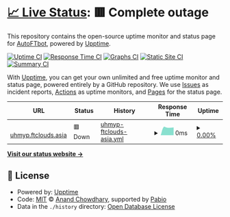 # [📈 Live Status](https://demo.upptime.js.org): <!--live status--> **🟥 Complete outage**

This repository contains the open-source uptime monitor and status page for [AutoFTbot](https://demo.upptime.js.org), powered by [Upptime](https://github.com/upptime/upptime).

[![Uptime CI](https://github.com/AutoFTbot/Server-FT/workflows/Uptime%20CI/badge.svg)](https://github.com/AutoFTbot/Server-FT/actions?query=workflow%3A%22Uptime+CI%22)
[![Response Time CI](https://github.com/AutoFTbot/Server-FT/workflows/Response%20Time%20CI/badge.svg)](https://github.com/AutoFTbot/Server-FT/actions?query=workflow%3A%22Response+Time+CI%22)
[![Graphs CI](https://github.com/AutoFTbot/Server-FT/workflows/Graphs%20CI/badge.svg)](https://github.com/AutoFTbot/Server-FT/actions?query=workflow%3A%22Graphs+CI%22)
[![Static Site CI](https://github.com/AutoFTbot/Server-FT/workflows/Static%20Site%20CI/badge.svg)](https://github.com/AutoFTbot/Server-FT/actions?query=workflow%3A%22Static+Site+CI%22)
[![Summary CI](https://github.com/AutoFTbot/Server-FT/workflows/Summary%20CI/badge.svg)](https://github.com/AutoFTbot/Server-FT/actions?query=workflow%3A%22Summary+CI%22)

With [Upptime](https://upptime.js.org), you can get your own unlimited and free uptime monitor and status page, powered entirely by a GitHub repository. We use [Issues](https://github.com/AutoFTbot/Server-FT/issues) as incident reports, [Actions](https://github.com/AutoFTbot/Server-FT/actions) as uptime monitors, and [Pages](https://demo.upptime.js.org) for the status page.

<!--start: status pages-->
<!-- This summary is generated by Upptime (https://github.com/upptime/upptime) -->
<!-- Do not edit this manually, your changes will be overwritten -->
<!-- prettier-ignore -->
| URL | Status | History | Response Time | Uptime |
| --- | ------ | ------- | ------------- | ------ |
| <img alt="" src="https://icons.duckduckgo.com/ip3/uhmyp.ftclouds.asia.ico" height="13"> [uhmyp.ftclouds.asia](http://uhmyp.ftclouds.asia) | 🟥 Down | [uhmyp-ftclouds-asia.yml](https://github.com/AutoFTbot/Server-FT/commits/HEAD/history/uhmyp-ftclouds-asia.yml) | <details><summary><img alt="Response time graph" src="./graphs/uhmyp-ftclouds-asia/response-time-week.png" height="20"> 0ms</summary><br><a href="https://demo.upptime.js.org/history/uhmyp-ftclouds-asia"><img alt="Response time 0" src="https://img.shields.io/endpoint?url=https%3A%2F%2Fraw.githubusercontent.com%2FAutoFTbot%2FServer-FT%2FHEAD%2Fapi%2Fuhmyp-ftclouds-asia%2Fresponse-time.json"></a><br><a href="https://demo.upptime.js.org/history/uhmyp-ftclouds-asia"><img alt="24-hour response time 0" src="https://img.shields.io/endpoint?url=https%3A%2F%2Fraw.githubusercontent.com%2FAutoFTbot%2FServer-FT%2FHEAD%2Fapi%2Fuhmyp-ftclouds-asia%2Fresponse-time-day.json"></a><br><a href="https://demo.upptime.js.org/history/uhmyp-ftclouds-asia"><img alt="7-day response time 0" src="https://img.shields.io/endpoint?url=https%3A%2F%2Fraw.githubusercontent.com%2FAutoFTbot%2FServer-FT%2FHEAD%2Fapi%2Fuhmyp-ftclouds-asia%2Fresponse-time-week.json"></a><br><a href="https://demo.upptime.js.org/history/uhmyp-ftclouds-asia"><img alt="30-day response time 0" src="https://img.shields.io/endpoint?url=https%3A%2F%2Fraw.githubusercontent.com%2FAutoFTbot%2FServer-FT%2FHEAD%2Fapi%2Fuhmyp-ftclouds-asia%2Fresponse-time-month.json"></a><br><a href="https://demo.upptime.js.org/history/uhmyp-ftclouds-asia"><img alt="1-year response time 0" src="https://img.shields.io/endpoint?url=https%3A%2F%2Fraw.githubusercontent.com%2FAutoFTbot%2FServer-FT%2FHEAD%2Fapi%2Fuhmyp-ftclouds-asia%2Fresponse-time-year.json"></a></details> | <details><summary><a href="https://demo.upptime.js.org/history/uhmyp-ftclouds-asia">0.00%</a></summary><a href="https://demo.upptime.js.org/history/uhmyp-ftclouds-asia"><img alt="All-time uptime 0.00%" src="https://img.shields.io/endpoint?url=https%3A%2F%2Fraw.githubusercontent.com%2FAutoFTbot%2FServer-FT%2FHEAD%2Fapi%2Fuhmyp-ftclouds-asia%2Fuptime.json"></a><br><a href="https://demo.upptime.js.org/history/uhmyp-ftclouds-asia"><img alt="24-hour uptime 0.00%" src="https://img.shields.io/endpoint?url=https%3A%2F%2Fraw.githubusercontent.com%2FAutoFTbot%2FServer-FT%2FHEAD%2Fapi%2Fuhmyp-ftclouds-asia%2Fuptime-day.json"></a><br><a href="https://demo.upptime.js.org/history/uhmyp-ftclouds-asia"><img alt="7-day uptime 0.00%" src="https://img.shields.io/endpoint?url=https%3A%2F%2Fraw.githubusercontent.com%2FAutoFTbot%2FServer-FT%2FHEAD%2Fapi%2Fuhmyp-ftclouds-asia%2Fuptime-week.json"></a><br><a href="https://demo.upptime.js.org/history/uhmyp-ftclouds-asia"><img alt="30-day uptime 0.00%" src="https://img.shields.io/endpoint?url=https%3A%2F%2Fraw.githubusercontent.com%2FAutoFTbot%2FServer-FT%2FHEAD%2Fapi%2Fuhmyp-ftclouds-asia%2Fuptime-month.json"></a><br><a href="https://demo.upptime.js.org/history/uhmyp-ftclouds-asia"><img alt="1-year uptime 0.00%" src="https://img.shields.io/endpoint?url=https%3A%2F%2Fraw.githubusercontent.com%2FAutoFTbot%2FServer-FT%2FHEAD%2Fapi%2Fuhmyp-ftclouds-asia%2Fuptime-year.json"></a></details>

<!--end: status pages-->

[**Visit our status website →**](https://demo.upptime.js.org)

## 📄 License

- Powered by: [Upptime](https://github.com/upptime/upptime)
- Code: [MIT](./LICENSE) © [Anand Chowdhary](https://anandchowdhary.com), supported by [Pabio](https://pabio.com)
- Data in the `./history` directory: [Open Database License](https://opendatacommons.org/licenses/odbl/1-0/)
